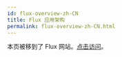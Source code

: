 ```yaml
---
id: flux-overview-zh-CN
title: Flux 应用架构
permalink: flux-overview-zh-CN.html
---
```


本页被移到了 Flux 网站。[点击访问](http://facebook.github.io/flux/docs/overview.html)。
